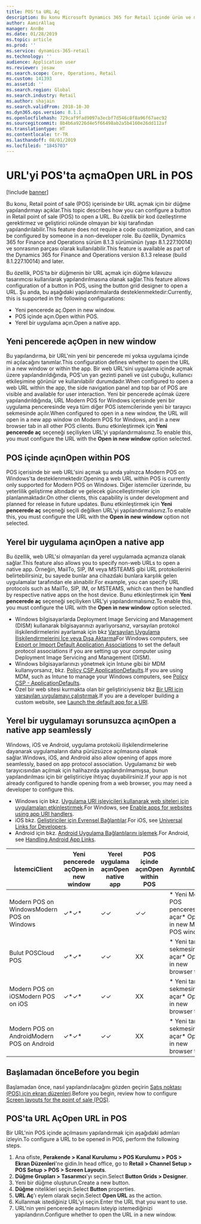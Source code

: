 ```yaml
---
title: POS'ta URL Aç
description: Bu konu Microsoft Dynamics 365 for Retail içinde ürün ve müşteri arama özelliğinde yapılmış olan iyileştirmeler hakkında genel bakış sağlar.
author: AamirAllaq
manager: AnnBe
ms.date: 01/28/2019
ms.topic: article
ms.prod: ''
ms.service: dynamics-365-retail
ms.technology: ''
audience: Application user
ms.reviewer: josaw
ms.search.scope: Core, Operations, Retail
ms.custom: 141393
ms.assetid: ''
ms.search.region: Global
ms.search.industry: Retail
ms.author: shajain
ms.search.validFrom: 2018-10-30
ms.dyn365.ops.version: 8.1.1
ms.openlocfilehash: 729caf9fad9097a3ecbf7d546c8f8a96f67aec92
ms.sourcegitcommit: 8b4b6a9226d4e5f66498ab2a5b4160e26dd112af
ms.translationtype: HT
ms.contentlocale: tr-TR
ms.lasthandoff: 08/01/2019
ms.locfileid: "1845703"
---
```

# <a name="open-url-in-pos"></a><span data-ttu-id="dada0-103">URL'yi POS'ta açma</span><span class="sxs-lookup"><span data-stu-id="dada0-103">Open URL in POS</span></span>

[!include [banner](includes/banner.md)]

<span data-ttu-id="dada0-104">Bu konu, Retail point of sale (POS) içerisinde bir URL açmak için bir düğme yapılandırmayı açıklar.</span><span class="sxs-lookup"><span data-stu-id="dada0-104">This topic describes how you can configure a button in Retail point of sale (POS) to open a URL.</span></span> <span data-ttu-id="dada0-105">Bu özellik bir kod özelleştirme gerektirmez ve geliştirici rolünde olmayan bir kişi tarafından yapılandırılabilir.</span><span class="sxs-lookup"><span data-stu-id="dada0-105">This feature does not require a code customization, and can be configured by someone in a non-developer role.</span></span> <span data-ttu-id="dada0-106">Bu özellik, Dynamics 365 for Finance and Operations sürüm 8.1.3 sürümünün (yapı 8.1.227.10014) ve sonrasının parçası olarak kullanılabilir.</span><span class="sxs-lookup"><span data-stu-id="dada0-106">This feature is available as part of the Dynamics 365 for Finance and Operations version 8.1.3 release (build 8.1.227.10014) and later.</span></span> 

<span data-ttu-id="dada0-107">Bu özellik, POS'ta bir düğmenin bir URL açmak için düğme kılavuzu tasarımcısı kullanılarak yapılandırılmasına olanak sağlar.</span><span class="sxs-lookup"><span data-stu-id="dada0-107">This feature allows configuration of a button in POS, using the button grid designer to open a URL.</span></span> <span data-ttu-id="dada0-108">Şu anda, bu aşağıdaki yapılandırmalarda desteklenmektedir:</span><span class="sxs-lookup"><span data-stu-id="dada0-108">Currently, this is supported in the following configurations:</span></span>

- <span data-ttu-id="dada0-109">Yeni pencerede aç.</span><span class="sxs-lookup"><span data-stu-id="dada0-109">Open in new window.</span></span>
- <span data-ttu-id="dada0-110">POS içinde açın.</span><span class="sxs-lookup"><span data-stu-id="dada0-110">Open within POS.</span></span>
- <span data-ttu-id="dada0-111">Yerel bir uygulama açın.</span><span class="sxs-lookup"><span data-stu-id="dada0-111">Open a native app.</span></span>

## <a name="open-in-new-window"></a><span data-ttu-id="dada0-112">Yeni pencerede aç</span><span class="sxs-lookup"><span data-stu-id="dada0-112">Open in new window</span></span>

<span data-ttu-id="dada0-113">Bu yapılandırma, bir URL'nin yeni bir pencerede mi yoksa uygulama içinde mi açılacağını tanımlar.</span><span class="sxs-lookup"><span data-stu-id="dada0-113">This configuration defines whether to open the URL in a new window or within the app.</span></span> <span data-ttu-id="dada0-114">Bir web URL'sini uygulama içinde açmak üzere yapılandırıldığında, POS'un yan gezinti paneli ve üst çubuğu, kullanıcı etkileşimine görünür ve kullanılabilir durumdadır.</span><span class="sxs-lookup"><span data-stu-id="dada0-114">When configured to open a web URL within the app, the side navigation panel and top bar of POS are visible and available for user interaction.</span></span> <span data-ttu-id="dada0-115">Yeni bir pencerede açılmak üzere yapılandırıldığında, URL Modern POS for Windows içerisinde yeni bir uygulama penceresinde veya tüm diğer POS istemcilerinde yeni bir tarayıcı sekmesinde açılır.</span><span class="sxs-lookup"><span data-stu-id="dada0-115">When configured to open in a new window, the URL will open in a new app window on Modern POS for Windows, and in a new browser tab in all other POS clients.</span></span> <span data-ttu-id="dada0-116">Bunu etkinleştirmek için **Yeni pencerede aç** seçeneği seçiliyken URL'yi yapılandırmalısınız.</span><span class="sxs-lookup"><span data-stu-id="dada0-116">To enable this, you must configure the URL with the **Open in new window** option selected.</span></span>

## <a name="open-within-pos"></a><span data-ttu-id="dada0-117">POS içinde açın</span><span class="sxs-lookup"><span data-stu-id="dada0-117">Open within POS</span></span>

<span data-ttu-id="dada0-118">POS içerisinde bir web URL'sini açmak şu anda yalnızca Modern POS on Windows'ta desteklenmektedir.</span><span class="sxs-lookup"><span data-stu-id="dada0-118">Opening a web URL within POS is currently only supported for Modern POS on Windows.</span></span> <span data-ttu-id="dada0-119">Diğer istemciler üzerinde, bu yeterlilik geliştirme altındadır ve gelecek güncelleştirmeler için planlanmaktadır.</span><span class="sxs-lookup"><span data-stu-id="dada0-119">On other clients, this capability is under development and planned for release in future updates.</span></span> <span data-ttu-id="dada0-120">Bunu etkinleştirmek için **Yeni pencerede aç** seçeneği seçili değilken URL'yi yapılandırmalısınız.</span><span class="sxs-lookup"><span data-stu-id="dada0-120">To enable this, you must configure the URL with the **Open in new window** option not selected.</span></span>

## <a name="open-a-native-app"></a><span data-ttu-id="dada0-121">Yerel bir uygulama açın</span><span class="sxs-lookup"><span data-stu-id="dada0-121">Open a native app</span></span>

<span data-ttu-id="dada0-122">Bu özellik, web URL'si olmayanları da yerel uygulamada açmanıza olanak sağlar.</span><span class="sxs-lookup"><span data-stu-id="dada0-122">This feature also allows you to specify non-web URLs to open a native app.</span></span> <span data-ttu-id="dada0-123">Örneğin, MailTo, SIP, IM veya MSTEAMS gibi URL protokollerini belirtebilirsiniz, bu sayede bunlar ana cihazdaki bunlara karşılık gelen uygulamalar tarafından ele alınabilir.</span><span class="sxs-lookup"><span data-stu-id="dada0-123">For example, you can specify URL protocols such as MailTo, SIP, IM, or MSTEAMS, which can then be handled by respective native apps on the host device.</span></span> <span data-ttu-id="dada0-124">Bunu etkinleştirmek için **Yeni pencerede aç** seçeneği seçiliyken URL'yi yapılandırmalısınız.</span><span class="sxs-lookup"><span data-stu-id="dada0-124">To enable this, you must configure the URL with the **Open in new window** option selected.</span></span>

- <span data-ttu-id="dada0-125">Windows bilgisayarlarda Deployment Image Servicing and Management (DISM) kullanarak bilgisayarınızı ayarlıyorsanız, varsayılan protokol ilişkilendirmelerini ayarlamak için bkz [Varsayılan Uygulama İlişkilendirmelerini İçe veya Dışa Aktarma](https://docs.microsoft.com/windows-hardware/manufacture/desktop/export-or-import-default-application-associations)</span><span class="sxs-lookup"><span data-stu-id="dada0-125">For Windows computers, see [Export or Import Default Application Associations](https://docs.microsoft.com/windows-hardware/manufacture/desktop/export-or-import-default-application-associations) to set the default protocol associations if you are setting up your computer using Deployment Image Servicing and Management (DISM).</span></span>
- <span data-ttu-id="dada0-126">Windows bilgisayarlarınızı yönetmek için Intune gibi bir MDM kullanıyorsanız, bkz. [Policy CSP ApplicationDefaults](https://docs.microsoft.com/windows/client-management/mdm/policy-csp-applicationdefaults).</span><span class="sxs-lookup"><span data-stu-id="dada0-126">If you are using MDM, such as Intune to manage your Windows computers, see [Policy CSP - ApplicationDefaults](https://docs.microsoft.com/windows/client-management/mdm/policy-csp-applicationdefaults).</span></span>
- <span data-ttu-id="dada0-127">Özel bir web sitesi kurmakta olan bir geliştiriciyseniz bkz [Bir URI için varsayılan uygulamayı çalıştırmak](https://docs.microsoft.com/windows/uwp/launch-resume/launch-default-app).</span><span class="sxs-lookup"><span data-stu-id="dada0-127">If you are a developer building a custom website, see [Launch the default app for a URI](https://docs.microsoft.com/windows/uwp/launch-resume/launch-default-app).</span></span>

## <a name="open-a-native-app-seamlessly"></a><span data-ttu-id="dada0-128">Yerel bir uygulamayı sorunsuzca açın</span><span class="sxs-lookup"><span data-stu-id="dada0-128">Open a native app seamlessly</span></span>

<span data-ttu-id="dada0-129">Windows, iOS ve Android, uygulama protokolü ilişkilendirmelerine dayanarak uygulamaların daha pürüzsüzce açılmasına olanak sağlar.</span><span class="sxs-lookup"><span data-stu-id="dada0-129">Windows, iOS, and Android also allow opening of apps more seamlessly, based on app protocol association.</span></span> <span data-ttu-id="dada0-130">Uygulamanız bir web tarayıcısından açılmak için halihazırda yapılandırılmamışsa, bunun yapılandırılması için bir geliştiriciye ihtiyaç duyabilirsiniz.</span><span class="sxs-lookup"><span data-stu-id="dada0-130">If your app is not already configured to handle opening from a web browser, you may need a developer to configure this.</span></span>

- <span data-ttu-id="dada0-131">Windows için bkz. [Uygulama URI işleyicileri kullanarak web siteleri için uygulamaları etkinleştirmek](https://docs.microsoft.com/windows/uwp/launch-resume/web-to-app-linking).</span><span class="sxs-lookup"><span data-stu-id="dada0-131">For Windows, see [Enable apps for websites using app URI handlers](https://docs.microsoft.com/windows/uwp/launch-resume/web-to-app-linking).</span></span>
- <span data-ttu-id="dada0-132">iOS bkz. [Geliştiriciler için Evrensel Bağlantılar](https://developer.apple.com/ios/universal-links/).</span><span class="sxs-lookup"><span data-stu-id="dada0-132">For iOS, see [Universal Links for Developers](https://developer.apple.com/ios/universal-links/).</span></span>
- <span data-ttu-id="dada0-133">Android için bkz. [Android Uygulama Bağlantılarını işlemek](https://developer.android.com/training/app-links/).</span><span class="sxs-lookup"><span data-stu-id="dada0-133">For Android, see [Handling Android App Links](https://developer.android.com/training/app-links/).</span></span>

| <span data-ttu-id="dada0-134">İstemci</span><span class="sxs-lookup"><span data-stu-id="dada0-134">Client</span></span>                | <span data-ttu-id="dada0-135">Yeni pencerede aç</span><span class="sxs-lookup"><span data-stu-id="dada0-135">Open in new window</span></span> | <span data-ttu-id="dada0-136">Yerel uygulama açın</span><span class="sxs-lookup"><span data-stu-id="dada0-136">Open native app</span></span> | <span data-ttu-id="dada0-137">POS içinde açın</span><span class="sxs-lookup"><span data-stu-id="dada0-137">Open within POS</span></span> | <span data-ttu-id="dada0-138">Ayrıntılı</span><span class="sxs-lookup"><span data-stu-id="dada0-138">Details</span></span>                           |
|-----------------------|--------------------|-----------------|-----------------|-----------------------------------|
| <span data-ttu-id="dada0-139">Modern POS on Windows</span><span class="sxs-lookup"><span data-stu-id="dada0-139">Modern POS on Windows</span></span> | <span data-ttu-id="dada0-140">✓\*</span><span class="sxs-lookup"><span data-stu-id="dada0-140">✓\*</span></span>                | <span data-ttu-id="dada0-141">✓</span><span class="sxs-lookup"><span data-stu-id="dada0-141">✓</span></span>               | <span data-ttu-id="dada0-142">✓</span><span class="sxs-lookup"><span data-stu-id="dada0-142">✓</span></span>              | <span data-ttu-id="dada0-143">\* Yeni Modern POS penceresinde açar</span><span class="sxs-lookup"><span data-stu-id="dada0-143">\* Opens in new Modern POS window</span></span> |
| <span data-ttu-id="dada0-144">Bulut POS</span><span class="sxs-lookup"><span data-stu-id="dada0-144">Cloud POS</span></span>             | <span data-ttu-id="dada0-145">✓\*</span><span class="sxs-lookup"><span data-stu-id="dada0-145">✓\*</span></span>                | <span data-ttu-id="dada0-146">✓</span><span class="sxs-lookup"><span data-stu-id="dada0-146">✓</span></span>               | <span data-ttu-id="dada0-147">X</span><span class="sxs-lookup"><span data-stu-id="dada0-147">X</span></span>              | <span data-ttu-id="dada0-148">\* Yeni tarayıcı sekmesinde açar</span><span class="sxs-lookup"><span data-stu-id="dada0-148">\* Opens in new browser tab</span></span>        |
| <span data-ttu-id="dada0-149">Modern POS on iOS</span><span class="sxs-lookup"><span data-stu-id="dada0-149">Modern POS on iOS</span></span>     | <span data-ttu-id="dada0-150">✓\*</span><span class="sxs-lookup"><span data-stu-id="dada0-150">✓\*</span></span>                | <span data-ttu-id="dada0-151">✓</span><span class="sxs-lookup"><span data-stu-id="dada0-151">✓</span></span>               | <span data-ttu-id="dada0-152">X</span><span class="sxs-lookup"><span data-stu-id="dada0-152">X</span></span>              | <span data-ttu-id="dada0-153">\* Yeni tarayıcı sekmesinde açar</span><span class="sxs-lookup"><span data-stu-id="dada0-153">\* Opens in new browser tab</span></span>        |
| <span data-ttu-id="dada0-154">Modern POS on Android</span><span class="sxs-lookup"><span data-stu-id="dada0-154">Modern POS on Android</span></span> | <span data-ttu-id="dada0-155">✓\*</span><span class="sxs-lookup"><span data-stu-id="dada0-155">✓\*</span></span>                | <span data-ttu-id="dada0-156">✓</span><span class="sxs-lookup"><span data-stu-id="dada0-156">✓</span></span>               | <span data-ttu-id="dada0-157">X</span><span class="sxs-lookup"><span data-stu-id="dada0-157">X</span></span>              | <span data-ttu-id="dada0-158">\* Yeni tarayıcı sekmesinde açar</span><span class="sxs-lookup"><span data-stu-id="dada0-158">\* Opens in new browser tab</span></span>        |

## <a name="before-you-begin"></a><span data-ttu-id="dada0-159">Başlamadan önce</span><span class="sxs-lookup"><span data-stu-id="dada0-159">Before you begin</span></span>

<span data-ttu-id="dada0-160">Başlamadan önce, nasıl yapılandırılacağını gözden geçirin [Satış noktası (POS) için ekran düzenleri](pos-screen-layouts.md).</span><span class="sxs-lookup"><span data-stu-id="dada0-160">Before you begin, review how to configure [Screen layouts for the point of sale (POS)](pos-screen-layouts.md).</span></span>

## <a name="open-url-in-pos"></a><span data-ttu-id="dada0-161">POS'ta URL Aç</span><span class="sxs-lookup"><span data-stu-id="dada0-161">Open URL in POS</span></span>

<span data-ttu-id="dada0-162">Bir URL'nin POS içinde açılmasını yapılandırmak için aşağıdaki adımları izleyin.</span><span class="sxs-lookup"><span data-stu-id="dada0-162">To configure a URL to be opened in POS, perform the following steps.</span></span>

1. <span data-ttu-id="dada0-163">Ana ofiste, **Perakende \> Kanal Kurulumu \> POS Kurulumu \> POS \> Ekran Düzenleri**'ne gidin.</span><span class="sxs-lookup"><span data-stu-id="dada0-163">In head office, go to **Retail \> Channel Setup \> POS Setup \> POS \> Screen Layouts**.</span></span>
2. <span data-ttu-id="dada0-164">**Düğme Grupları \> Tasarımcı**'yı seçin.</span><span class="sxs-lookup"><span data-stu-id="dada0-164">Select **Button Grids \> Designer**.</span></span>
3. <span data-ttu-id="dada0-165">Yeni bir düğme oluşturun.</span><span class="sxs-lookup"><span data-stu-id="dada0-165">Create a new button.</span></span>
4. <span data-ttu-id="dada0-166">**Düğme** nitelikleri seçin.</span><span class="sxs-lookup"><span data-stu-id="dada0-166">Select **Button** properties.</span></span>
5. <span data-ttu-id="dada0-167">**URL Aç**'ı eylem olarak seçin.</span><span class="sxs-lookup"><span data-stu-id="dada0-167">Select **Open URL** as the action.</span></span>
6. <span data-ttu-id="dada0-168">Kullanmak istediğiniz URL'yi seçin.</span><span class="sxs-lookup"><span data-stu-id="dada0-168">Enter the URL that you want to use.</span></span>
7. <span data-ttu-id="dada0-169">URL'nin yeni pencerede açılmasını isteyip istemediğinizi yapılandırın.</span><span class="sxs-lookup"><span data-stu-id="dada0-169">Configure whether to open the URL in a new window.</span></span>
